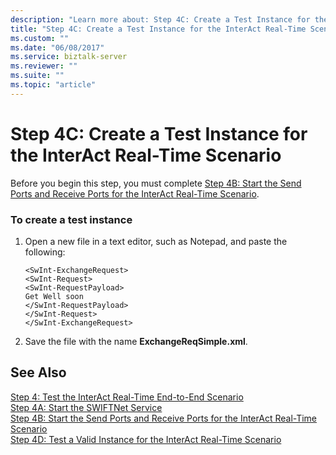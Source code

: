 ```yaml
---
description: "Learn more about: Step 4C: Create a Test Instance for the InterAct Real-Time Scenario"
title: "Step 4C: Create a Test Instance for the InterAct Real-Time Scenario"
ms.custom: ""
ms.date: "06/08/2017"
ms.service: biztalk-server
ms.reviewer: ""
ms.suite: ""
ms.topic: "article"
---
```

# Step 4C: Create a Test Instance for the InterAct Real-Time Scenario
Before you begin this step, you must complete [Step 4B: Start the Send Ports and Receive Ports for the InterAct Real-Time Scenario](../../adapters-and-accelerators/fileact-interact/step-4b-start-the-send-and-receive-ports-for-interact-real-time-scenario.md).  
  
### To create a test instance  
  
1.  Open a new file in a text editor, such as Notepad, and paste the following:  
  
    ```  
    <SwInt-ExchangeRequest>  
    <SwInt-Request>  
    <SwInt-RequestPayload>  
    Get Well soon  
    </SwInt-RequestPayload>  
    </SwInt-Request>  
    </SwInt-ExchangeRequest>  
    ```  
  
2.  Save the file with the name **ExchangeReqSimple.xml**.  
  
## See Also  
 [Step 4: Test the InterAct Real-Time End-to-End Scenario](../../adapters-and-accelerators/fileact-interact/step-4-test-the-interact-real-time-end-to-end-scenario.md)   
 [Step 4A: Start the SWIFTNet Service](../../adapters-and-accelerators/fileact-interact/step-4a-start-the-swiftnet-service.md)   
 [Step 4B: Start the Send Ports and Receive Ports for the InterAct Real-Time Scenario](../../adapters-and-accelerators/fileact-interact/step-4b-start-the-send-and-receive-ports-for-interact-real-time-scenario.md)   
 [Step 4D: Test a Valid Instance for the InterAct Real-Time Scenario](../../adapters-and-accelerators/fileact-interact/step-4d-test-a-valid-instance-for-the-interact-real-time-scenario.md)
